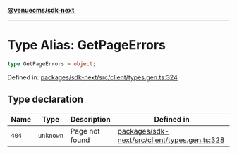 [**@venuecms/sdk-next**](../Index.md)

***

# Type Alias: GetPageErrors

```ts
type GetPageErrors = object;
```

Defined in: [packages/sdk-next/src/client/types.gen.ts:324](https://github.com/venuecms/sdk/blob/827e1eaa472dae7093291e9dcf3855760c75d0d4/packages/sdk-next/src/client/types.gen.ts#L324)

## Type declaration

| Name | Type | Description | Defined in |
| ------ | ------ | ------ | ------ |
| <a id="404"></a> `404` | `unknown` | Page not found | [packages/sdk-next/src/client/types.gen.ts:328](https://github.com/venuecms/sdk/blob/827e1eaa472dae7093291e9dcf3855760c75d0d4/packages/sdk-next/src/client/types.gen.ts#L328) |
